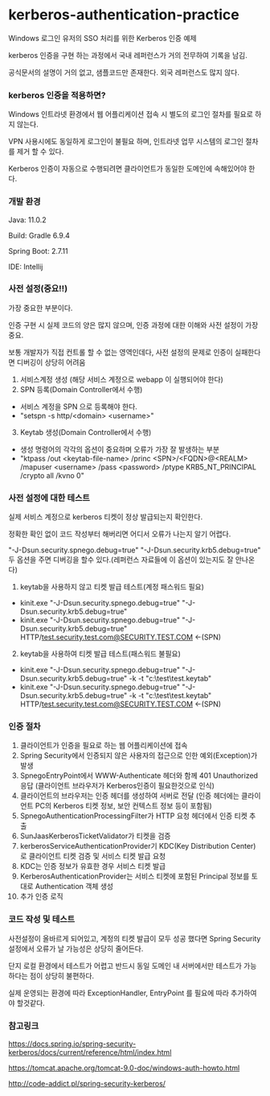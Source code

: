 # kerberos-authentication-practice
Windows 로그인 유저의 SSO 처리를 위한 Kerberos 인증 예제

kerberos 인증을 구현 하는 과정에서 국내 레퍼런스가 거의 전무하여 기록을 남김.

공식문서의 설명이 거의 없고, 샘플코드만 존재한다. 외국 레퍼런스도 많지 않다.

### kerberos 인증을 적용하면?
Windows 인트라넷 환경에서 웹 어플리케이션 접속 시 별도의 로그인 절차를 필요로 하지 않는다. 

VPN 사용시에도 동일하게 로그인이 불필요 하며, 인트라넷 업무 시스템의 로그인 절차를 제거 할 수 있다.

Kerberos 인증이 자동으로 수행되려면 클라이언트가 동일한 도메인에 속해있어야 한다.


### 개발 환경
Java: 11.0.2

Build: Gradle 6.9.4

Spring Boot: 2.7.11

IDE: Intellij 


### 사전 설정(중요!!)
가장 중요한 부분이다. 

인증 구현 시 실제 코드의 양은 많지 않으며, 인증 과정에 대한 이해와 사전 설정이 가장 중요.

보통 개발자가 직접 컨트롤 할 수 없는 영역인데다, 사전 설정의 문제로 인증이 실패한다면 디버깅이 상당히 어려움

1. 서비스계정 생성 (해당 서비스 계정으로 webapp 이 실행되어야 한다)
2. SPN 등록(Domain Controller에서 수행)
  - 서비스 계정을 SPN 으로 등록해야 한다.
  - "setspn -s http/\<domain\> \<username\>"
3. Keytab 생성(Domain Controller에서 수행)
  - 생성 명령어의 각각의 옵션이 중요하며 오류가 가장 잘 발생하는 부분
  - "ktpass /out \<keytab-file-name\> /princ \<SPN\>/\<FQDN\>@\<REALM\> /mapuser \<username\> /pass \<password\> /ptype KRB5_NT_PRINCIPAL /crypto all  /kvno 0"

### 사전 설정에 대한 테스트
실제 서비스 계정으로 kerberos 티켓이 정상 발급되는지 확인한다.

정확한 확인 없이 코드 작성부터 해버리면 어디서 오류가 나는지 알기 어렵다.

"-J-Dsun.security.spnego.debug=true" "-J-Dsun.security.krb5.debug=true"  두 옵션을 주면 디버깅을 할수 있다.(레퍼런스 자료들에 이 옵션이 있는지도 잘 안나온다)

1. keytab을 사용하지 않고 티켓 발급 테스트(계정 패스워드 필요)
  - kinit.exe "-J-Dsun.security.spnego.debug=true" "-J-Dsun.security.krb5.debug=true"
  - kinit.exe "-J-Dsun.security.spnego.debug=true" "-J-Dsun.security.krb5.debug=true" HTTP/test.security.test.com@SECURITY.TEST.COM <-(SPN)
2. keytab을 사용하여 티켓 발급 테스트(패스워드 불필요)
  - kinit.exe "-J-Dsun.security.spnego.debug=true" "-J-Dsun.security.krb5.debug=true"  -k -t "c:\test\test.keytab" 
  - kinit.exe "-J-Dsun.security.spnego.debug=true" "-J-Dsun.security.krb5.debug=true"  -k -t "c:\test\test.keytab" HTTP/test.security.test.com@SECURITY.TEST.COM <-(SPN)



### 인증 절차
1. 클라이언트가 인증을 필요로 하는 웹 어플리케이션에 접속
2. Spring Security에서 인증되지 않은 사용자의 접근으로 인한 예외(Exception)가 발생
3. SpnegoEntryPoint에서 WWW-Authenticate 헤더와 함께 401 Unauthorized 응답 (클라이언트 브라우저가 Kerberos인증이 필요한것으로 인식)
4. 클라이언트의 브라우저는 인증 헤더를 생성하여 서버로 전달 (인증 헤더에는 클라이언트 PC의 Kerberos 티켓 정보, 보안 컨텍스트 정보 등이 포함됨)
5. SpnegoAuthenticationProcessingFilter가 HTTP 요청 헤더에서 인증 티켓 추출 
6. SunJaasKerberosTicketValidator가 티켓을 검증
7. kerberosServiceAuthenticationProvider기 KDC(Key Distribution Center)로 클라이언트 티켓 검증 및 서비스 티켓 발급 요청
8. KDC는 인증 정보가 유효한 경우 서비스 티켓 발급
9. KerberosAuthenticationProvider는 서비스 티켓에 포함된 Principal 정보를 토대로 Authentication 객체 생성
10. 추가 인증 로직

### 코드 작성 및 테스트
사전설정이 올바르게 되어있고, 계정의 티켓 발급이 모두 성공 했다면 Spring Security 설정에서 오류가 날 가능성은 상당히 줄어든다.

단지 로컬 환경에서 테스트가 어렵고 반드시 동일 도메인 내 서버에서만 테스트가 가능하다는 점이 상당히 불편하다.

실제 운영되는 환경에 따라 ExceptionHandler, EntryPoint 를 필요에 따라 추가하여야 할것같다.



### 참고링크
https://docs.spring.io/spring-security-kerberos/docs/current/reference/html/index.html

https://tomcat.apache.org/tomcat-9.0-doc/windows-auth-howto.html

http://code-addict.pl/spring-security-kerberos/


